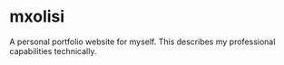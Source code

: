 # mxolisi
A personal portfolio website for myself. This describes my professional capabilities technically.
